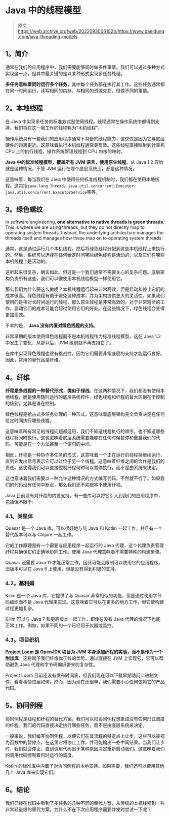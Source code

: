 # Java 中的线程模型

> 原文：<https://web.archive.org/web/20220930061024/https://www.baeldung.com/java-threading-models>

## **1。简介**

通常在我们的应用程序中，我们需要能够同时做多件事情。我们可以通过多种方式实现这一点，但其中最关键的是以某种形式实现多任务处理。

**多任务意味着同时运行多个任务**，其中每个任务都在执行其工作。这些任务通常都在同一时间运行，读写相同的内存，与相同的资源交互，但做不同的事情。

## **2。本地线程**

在 Java 中实现多任务的标准方式是使用线程。线程通常在操作系统中都得到支持。我们将在这一层工作的线程称为“本机线程”。

操作系统具有一些我们的应用程序通常不具备的线程能力，这仅仅是因为它与底层硬件的距离更近。这意味着执行本机线程通常更有效。这些线程直接映射到计算机 CPU 上的执行线程，操作系统管理线程到 CPU 内核的映射。

**Java 中的标准线程模型，覆盖所有 JVM 语言，使用原生线程**。从 Java 1.2 开始就是这种情况，不管 JVM 运行在哪个底层系统上，都是这种情况。

这意味着，每当我们在 Java 中使用任何标准线程机制时，我们都在使用本地线程。这包括`java.lang.Thread`、`java.util.concurrent.Executor`、`java.util.concurrent.ExecutorService`等等。

## **3。绿色螺纹**

In software engineering, **one alternative to native threads is green threads**. This is where we are using threads, but they do not directly map to operating system threads. Instead, the underlying architecture manages the threads itself and manages how these map on to operating system threads.

通常，这是通过运行几个本机线程，然后将绿色线程分配到这些本机线程上来执行的。然后，系统可以选择在任何给定时间哪些绿色线程是活动的，以及它们在哪些本机线程上是活动的。

这听起来很复杂，确实如此。但这是一个我们通常不需要关心的复杂问题。底层架构负责所有这些，我们可以像使用本机线程模型一样使用它。

那么我们为什么要这么做呢？本机线程运行起来非常高效，但是启动和停止它们的成本很高。绿色线程有助于避免这种成本，并为架构提供更大的灵活性。如果我们使用的是相对长时间运行的线程，那么原生线程是非常高效的。对于非常短命的工作，启动它们的成本可能会超过使用它们的好处。在这些情况下，绿色线程会变得更加高效。

不幸的是， **Java 没有内置对绿色线程的支持。**

非常早期的版本使用绿色线程而不是本机线程作为标准线程模型。这在 Java 1.2 中发生了变化，从那以后，JVM 级别就不再支持它了。

在库中实现绿色线程也很有挑战性，因为它们需要非常底层的支持才能运行良好。因此，常用的替代品是纤维。

## **4。纤维**

**纤程是多线程的一种替代形式，类似于绿线**。在这两种情况下，我们都没有使用本地线程，而是使用随时运行的底层系统控件。绿色线程和纤程的最大区别在于控制的级别，尤其是谁在控制。

绿色线程是抢占式多任务处理的一种形式。这意味着底层架构完全负责决定在任何给定时间执行哪些线程。

这意味着所有常见的线程问题都适用，我们不知道线程执行的顺序，也不知道哪些线程将同时执行。这也意味着底层系统需要能够在任何时候暂停和重启我们的代码，可能是在一个方法甚至一个语句的中间。

相反，纤程是一种协作多任务的形式，这意味着一个正在运行的线程将继续运行，直到它发出信号表示它可以让位于另一个线程。这意味着纤维之间的合作是我们的责任。这使得我们可以直接控制纤程何时可以暂停执行，而不是由系统来决定。

这也意味着我们需要以一种允许这种情况的方式编写代码。不然就不行了。如果我们的代码没有任何中断点，那么我们还不如根本不使用纤程。

Java 目前没有对纤程的内置支持。有一些库可以将它引入到我们的应用程序中，包括但不限于:

### **4.1。类星体**

Quasar 是一个 Java 库，可以很好地与纯 Java 和 Kotlin 一起工作，并且有一个替代版本可以与 Clojure 一起工作。

它的工作原理是有一个需要与应用程序一起运行的 Java 代理，这个代理负责管理纤程并确保它们正确地协同工作。使用 Java 代理意味着不需要特殊的构建步骤。

Quasar 还需要 Java 11 才能正常工作，因此可能会限制可以使用它的应用程序。旧版本可以在 Java 8 上使用，但是没有得到积极的支持。

### **4.2。基利姆**

Kilim 是一个 Java 库，它提供了与 Quasar 非常相似的功能，但是通过使用字节码编织而不是 Java 代理来实现。这意味着它可以在更多的地方工作，但它使构建过程更加复杂。

Kilim 可以与 Java 7 和更高版本一起工作，即使在没有 Java 代理的情况下也能正常工作。例如，如果不同的一个已经用于仪器或监控。

### **4.3。项目织机**

**[Project Loom](/web/20221126223814/https://www.baeldung.com/openjdk-project-loom) 是 OpenJDK 项目为 JVM 本身添加纤程的实验，而不是作为一个附加库**。这将赋予我们纤维优于线的优势。通过直接在 JVM 上实现它，它可以帮助避免 Java 代理和字节码编织带来的复杂性。

Project Loom 目前还没有发布时间表，但我们现在可以下载早期访问二进制文件，看看事情进展如何。然而，因为现在还很早，我们需要小心任何依赖它的产品代码。

## **5。协同例程**

协同例程是线程和纤程的替代方案。我们可以把协同例程想象成没有任何形式调度的纤程。我们的代码直接决定执行哪些任务，而不是由底层系统来决定。

一般来说，我们编写协同例程，以便它们在其流程的特定点上让步。这些可以被视为函数中的暂停点，在这里它将停止工作，并可能输出一些中间结果。当我们让步时，我们就会停止，直到调用代码出于某种原因决定重新启动我们。这意味着我们的调用代码控制着何时运行的调度。

Kotlin 的标准库中内置了对协同例程的本地支持。如果需要，我们还可以使用其他几个 Java 库来实现它们。

## **6。结论**

我们已经在代码中看到了多任务的几种不同的替代方案，从传统的本机线程到一些非常轻量级的替代方案。为什么不在下次应用程序需要并发时尝试一下呢？
